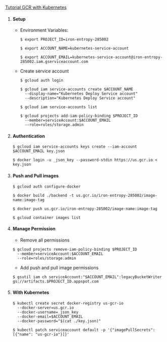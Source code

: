 [Tutorial GCR with Kubernetes](https://colinwilson.uk/2020/07/09/using-google-container-registry-with-kubernetes/)


1. #### Setup
    - Environment Variables:

      ```
      $ export PROJECT_ID=iron-entropy-285002
      ```

      ```
      $ export ACCOUNT_NAME=kubernetes-service-account
      ```

      ```
      $ export ACCOUNT_EMAIL=kubernetes-service-account@iron-entropy-285002.iam.gserviceaccount.com
      ```


    - Create service account

      ```
      $ gcloud auth login
      ```

      ```
      $ gcloud iam service-accounts create $ACCOUNT_NAME 
        --display-name="Kubernetes Deploy Service account" 
        --description="Kubernetes Deploy Service account"
      ```

      ```
      $ gcloud iam service-accounts list
      ```

      ```
      $ gcloud projects add-iam-policy-binding $PROJECT_ID 
        --member=serviceAccount:$ACCOUNT_EMAIL 
        --role=roles/storage.admin
      ```

1. #### Authentication

    ```
    $ gcloud iam service-accounts keys create --iam-account $ACCOUNT_EMAIL key.json
    ```

    ```
    $ docker login -u _json_key --password-stdin https://us.gcr.io < key.json
    ```

1. #### Push and Pull images

    ```
    $ gcloud auth configure-docker
    ```

    ```
    $ docker build ./backend -t us.gcr.io/iron-entropy-285002/image-name:image-tag
    ```

    ```
    $ docker push us.gcr.io/iron-entropy-285002/image-name:image-tag
    ```

    ```
    $ gcloud container images list
    ```

1. #### Manage Permission
    - Remove all permissions

    ```
    $ gcloud projects remove-iam-policy-binding $PROJECT_ID 
      --member=serviceAccount:$ACCOUNT_EMAIL 
      --role=roles/storage.admin
    ```

    - Add push and pull image permissions

    ```
    $ gsutil iam ch serviceAccount:"$ACCOUNT_EMAIL":legacyBucketWriter gs://artifacts.$PROJECT_ID.appspot.com
    ```


1. #### With Kubernetes

    ```
    $ kubectl create secret docker-registry us-gcr-io
      --docker-server=us.gcr.io
      --docker-username=_json_key
      --docker-email=$ACCOUNT_EMAIL
      --docker-password="$(cat ./key.json)"
    ```

    ```
    $ kubectl patch serviceaccount default -p '{"imagePullSecrets": [{"name": "us-gcr-io"}]}'
    ```